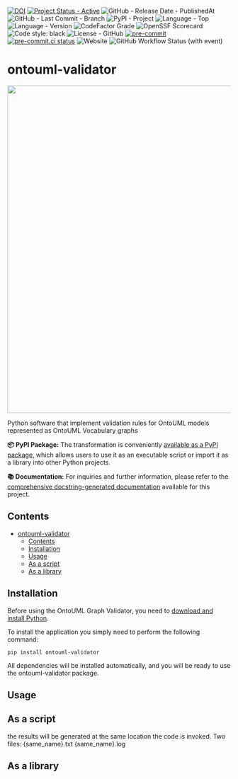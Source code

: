 [![DOI](https://zenodo.org/badge/DOI/10.5281/zenodo.8214977.svg)](https://doi.org/10.5281/zenodo.8214977)
[![Project Status - Active](https://www.repostatus.org/badges/latest/active.svg)](https://www.repostatus.org/#active)
![GitHub - Release Date - PublishedAt](https://img.shields.io/github/release-date/ontouml/ontouml-validator)
![GitHub - Last Commit - Branch](https://img.shields.io/github/last-commit/ontouml/ontouml-validator/main)
![PyPI - Project](https://img.shields.io/pypi/v/ontouml-validator)
![Language - Top](https://img.shields.io/github/languages/top/ontouml/ontouml-validator)
![Language - Version](https://img.shields.io/pypi/pyversions/ontouml-validator)
![CodeFactor Grade](https://img.shields.io/codefactor/grade/github/ontouml/ontouml-validator)
![OpenSSF Scorecard](https://api.securityscorecards.dev/projects/github.com/OntoUML/ontouml-validator/badge)
![Code style: black](https://img.shields.io/badge/code%20style-black-000000.svg)
![License - GitHub](https://img.shields.io/github/license/ontouml/ontouml-validator)
[![pre-commit](https://img.shields.io/badge/pre--commit-enabled-brightgreen?logo=pre-commit)](https://github.com/pre-commit/pre-commit)
[![pre-commit.ci status](https://results.pre-commit.ci/badge/github/OntoUML/ontouml-validator/main.svg)](https://results.pre-commit.ci/latest/github/OntoUML/ontouml-validator/main)
![Website](https://img.shields.io/website/http/ontouml.github.io/ontouml-validator.svg)
![GitHub Workflow Status (with event)](https://img.shields.io/github/actions/workflow/status/ontouml/ontouml-validator/code_testing.yml)


# ontouml-validator

<p align="center"><img src="https://raw.githubusercontent.com/OntoUML/ontouml-validator/main/validator/resources/logo-validator.png" width="740"></p>

Python software that implement validation rules for OntoUML models represented as OntoUML Vocabulary graphs

**📦 PyPI Package:**
The transformation is conveniently [available as a PyPI package](https://pypi.org/project/ontouml-validator/), which
allows users to use it as an executable script or import it as a library into other Python projects.

**📚 Documentation:**
For inquiries and further information, please refer to
the [comprehensive docstring-generated documentation](https://w3id.org/ontouml/validator/docs) available for this
project.

## Contents

<!-- TOC -->

* [ontouml-validator](#ontouml-validator)
    * [Contents](#contents)
    * [Installation](#installation)
    * [Usage](#usage)
    * [As a script](#as-a-script)
    * [As a library](#as-a-library)

<!-- TOC -->

## Installation

Before using the OntoUML Graph Validator, you need to [download and install Python](https://www.python.org/downloads/).

To install the application you simply need to perform the following command:

```text
pip install ontouml-validator
```

All dependencies will be installed automatically, and you will be ready to use the ontouml-validator package.

## Usage

## As a script

the results will be generated at the same location the code is invoked. Two files:
{same_name}.txt
{same_name}.log

## As a library
